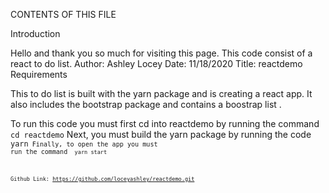 CONTENTS OF THIS FILE

Introduction

Hello and thank you so much for visiting this page. This code consist of a react to do list.
Author: Ashley Locey
Date: 11/18/2020
Title: reactdemo
Requirements

This to do list is built with the yarn package and is creating a react app. It also includes the bootstrap package and contains a boostrap list .

To run this code you must first cd into reactdemo by running the command <code> cd reactdemo</code>
Next, you must build the yarn package by running the code <code>yarn<code>
Finally, to open the app you must run the command <code> yarn start<code>


Github Link: https://github.com/loceyashley/reactdemo.git

